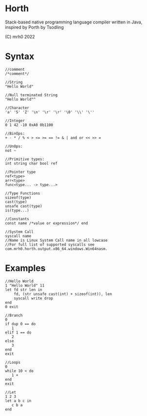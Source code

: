 # Horth
 Stack-based native programming language compiler written in Java, inspired by Porth by Tsodling
 
 (C) mrh0 2022

# Syntax
```
//comment
/*comment*/
```
```
//String
"Hello World"

//Null terminated String
"Hello World"^

//Character
'a' '5' 'Z' '\n' '\r' '\r' '\0' '\\' '\''

//Integer
0 1 42 -10 0xA0 0b1100
```
```
//BinOps:
+ - * / % < > <= >= == != & | and or << >> =

//UnOps:
not ~
```
```
//Primitive types:
int string char bool ref

//Pointer type
ref<type>
arr<type>
func<type... -> type...>

//Type Functions
sizeof(type)
cast(type)
unsafe cast(type)
is(type...)
```
```
//Constants
const name /*value or expression*/ end
```
```
//System Call
syscall name 
//Name is Linux System Call name in all lowcase
//For full list of supported syscalls see com.mrh0.horth.output.x86_64.windows.Win64nasm.
```

# Examples

```
//Hello World
1 "Hello World" 11
let fd str len in
    fd, (str unsafe cast(int) + sizeof(int)), len
    syscall write drop
end
0 exit
```

```
//Branch
0
if dup 0 == do
   1
elif 1 == do
   2
else
   3
end
exit
```

```
//Loops
0
while 10 < do
   1 +
end
exit
```

```
//Let
1 2 3
let a b c in
   c b a
end
```
